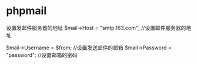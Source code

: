 # phpmail

设置发邮件服务器的地址
$mail->Host = "smtp.163.com"; //设置邮件服务器的地址

$mail->Username = $from; //设置发送邮件的邮箱
$mail->Password = "password"; //设置邮箱的密码

